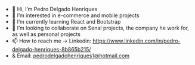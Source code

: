 - 👋 Hi, I’m Pedro Delgado Henriques
- 👀 I’m interested in e-commerce and mobile projects
- 🌱 I’m currently learning React and Bootstrap
- 💞️ I’m looking to collaborate on Senai projects, the company he work for, as well as personal projects
- 📫 How to reach me -> Linkedin: https://www.linkedin.com/in/pedro-delgado-henriques-8b865b215/ 
-  & Email: pedrodelgadohenriques1@hotmail.com 

<!---
PedroDelgadoHenriques1/PedroDelgadoHenriques1 is a ✨ special ✨ repository because its `This is where I expose my projects, my claw, my evolution, my love for programming.` (this file) appears on your GitHub profile.
You can click the Preview link to take a look at your changes.
--->
